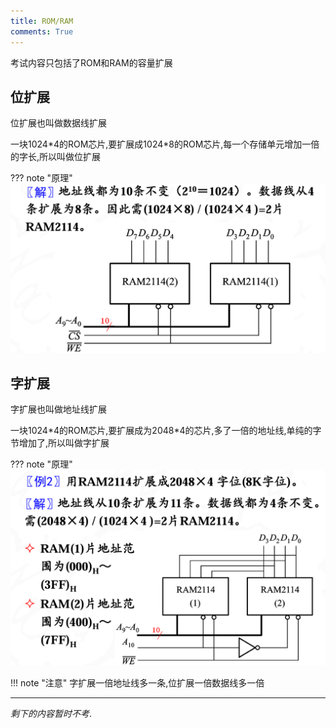 ```yaml
---
title: ROM/RAM
comments: True
---
```


考试内容只包括了ROM和RAM的容量扩展

## 位扩展

位扩展也叫做数据线扩展

一块1024\*4的ROM芯片,要扩展成1024\*8的ROM芯片,每一个存储单元增加一倍的字长,所以叫做位扩展

??? note "原理"
    ![alt text](image.png)

## 字扩展

字扩展也叫做地址线扩展

一块1024\*4的ROM芯片,要扩展成为2048\*4的芯片,多了一倍的地址线,单纯的字节增加了,所以叫做字扩展

??? note "原理"
    ![alt text](image-1.png)

!!! note "注意"
    字扩展一倍地址线多一条,位扩展一倍数据线多一倍

---

*剩下的内容暂时不考*.